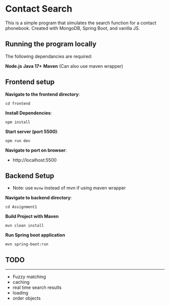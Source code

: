 # Contact Search
This is a simple program that simulates the search function for a contact phonebook. Created with MongoDB, Spring Boot, and vanilla JS.

## Running the program locally
The following dependancies are required:

**Node.js**
**Java 17+**
**Maven** (Can also use maven wrapper)

## **Frontend setup**
**Navigate to the frontend directory**:
```
cd frontend
```
**Install Dependencies**:
```
npm install
```

**Start server (port 5500)**:
```
npm run dev
```

**Navigate to port on browser**:
* http://localhost:5500

## **Backend Setup**
* Note: use `mvnw` instead of mvn if using maven wrapper

**Navigate to backend directory**:
```
cd Assignment1
```

**Build Project with Maven**
```
mvn clean install
```

**Run Spring boot application**
```
mvn spring-boot:run
```

## TODO
***
* Fuzzy matching
* caching
* real time search results
* loading
* order objects